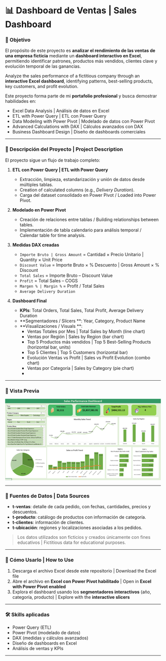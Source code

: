 # 📊 Dashboard de Ventas | Sales Dashboard  

### 🎯 Objetivo  
El propósito de este proyecto es **analizar el rendimiento de las ventas de una empresa ficticia** mediante un **dashboard interactivo en Excel**, permitiendo identificar patrones, productos más vendidos, clientes clave y evolución temporal de las ganancias.

Analyze the sales performance of a fictitious company through an **interactive Excel dashboard**, identifying patterns, best-selling products, key customers, and profit evolution.  

Este proyecto forma parte de mi **portafolio profesional** y busca demostrar habilidades en:  
- Excel Data Analysis | Análisis de datos en Excel  
- ETL with Power Query | ETL con Power Query  
- Data Modeling with Power Pivot | Modelado de datos con Power Pivot  
- Advanced Calculations with DAX | Cálculos avanzados con DAX  
- Business Dashboard Design | Diseño de dashboards comerciales  

---

### 🔎 Descripción del Proyecto  | Project Description  
El proyecto sigue un flujo de trabajo completo:  

1. **ETL con Power Query | ETL with Power Query**  
   - Extracción, limpieza, estandarización y unión de datos desde múltiples tablas.  
   - Creation of calculated columns (e.g., *Delivery Duration*).  
   - Carga del dataset consolidado en Power Pivot / Loaded into Power Pivot.  

2. **Modelado en Power Pivot**  
   - Creación de relaciones entre tablas / Building relationships between tables.  
   - Implementación de tabla calendario para análisis temporal / Calendar table for time analysis.  

3. **Medidas DAX creadas**  
   - `Importe Bruto | Gross Amount` = Cantidad × Precio Unitario | Quantity × Unit Price  
   - `Discount Value` = Importe Bruto × % Descuento | Gross Amount × % Discount  
   - `Total Sales` = Importe Bruto – Discount Value  
   - `Profit` = Total Sales – COGS  
   - `Margen % | Margin %` = Profit / Total Sales  
   - `Average Delivery Duration`
     
4. **Dashboard Final**  
   - **KPIs**: Total Orders, Total Sales, Total Profit, Average Delivery Duration  
   - **Segmentadores / Slicers **: Year, Category, Product Name  
   - **Visualizaciones / Visuals **:  
     - Ventas Totales por Mes | Total Sales by Month (line chart)  
     - Ventas por Región | Sales by Region (bar chart)  
     - Top 5 Productos más vendidos | Top 5 Best-Selling Products (horizontal bar, units)  
     - Top 5 Clientes | Top 5 Customers (horizontal bar)  
     - Evolución Ventas vs Profit | Sales vs Profit Evolution (combo chart)  
     - Ventas por Categoría | Sales by Category (pie chart)
     - 
---

### 📸 Vista Previa  
![Dashboard Preview](assets/dashboard-preview.png)  

---

### 📂 Fuentes de Datos | Data Sources  
- **t-ventas**: detalle de cada pedido, con fechas, cantidades, precios y descuentos.  
- **t-producto**: catálogo de productos con información de categoría.  
- **t-clientes**: información de clientes.  
- **t-ubicación**: regiones y localizaciones asociadas a los pedidos.  

> Los datos utilizados son ficticios y creados únicamente con fines educativos | Fictitious data for educational purposes.    

---

### 🚀 Cómo Usarlo  | How to Use  
1. Descarga el archivo Excel desde este repositorio  | Download the Excel file  
2. Abre el archivo en **Excel con Power Pivot habilitado** |  Open in **Excel with Power Pivot enabled**   
3. Explora el dashboard usando los **segmentadores interactivos** (año, categoría, producto) | Explore with the **interactive slicers**    

---

### 🛠️ Skills aplicadas  
- Power Query (ETL)  
- Power Pivot (modelado de datos)  
- DAX (medidas y cálculos avanzados)  
- Diseño de dashboards en Excel  
- Análisis de ventas y KPIs  

---
